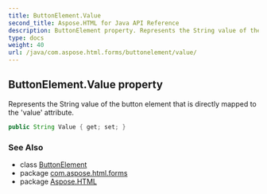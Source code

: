 ```yaml
---
title: ButtonElement.Value
second_title: Aspose.HTML for Java API Reference
description: ButtonElement property. Represents the String value of the button element that is directly mapped to the value attribute
type: docs
weight: 40
url: /java/com.aspose.html.forms/buttonelement/value/
---
```

## ButtonElement.Value property

Represents the String value of the button element that is directly mapped to the 'value' attribute.

```java
public String Value { get; set; }
```

### See Also

* class [ButtonElement](../)
* package [com.aspose.html.forms](../../../com.aspose.html.forms/)
* package [Aspose.HTML](../../../)
